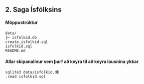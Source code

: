 ## 2. Saga Ísfólksins

#### Möppustrúktur
```
data/
├─ isfolkid.db
create_isfolkid.sql
isfolkid.sql
README.md
```

#### Allar skipanalínur sem þarf að keyra til að keyra lausnina ykkar
```
sqlite3 data/isfolkid.db
.read isfolkid.sql
```

